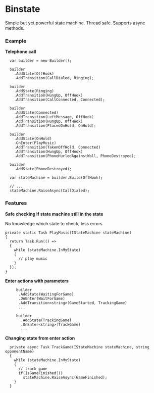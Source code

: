 # Binstate

Simple but yet powerful state machine. Thread safe. Supports async methods.

### Example

**Telephone call**

      var builder = new Builder();

      builder
        .AddState(OffHook)
        .AddTransition(CallDialed, Ringing);
      
      builder
        .AddState(Ringing)
        .AddTransition(HungUp, OffHook)
        .AddTransition(CallConnected, Connected);
      
      builder
        .AddState(Connected)
        .AddTransition(LeftMessage, OffHook)
        .AddTransition(HungUp, OffHook)
        .AddTransition(PlacedOnHold, OnHold);
      
      builder
        .AddState(OnHold)
        .OnEnter(PlayMusic)
        .AddTransition(TakenOffHold, Connected)
        .AddTransition(HungUp, OffHook)
        .AddTransition(PhoneHurledAgainstWall, PhoneDestroyed);

      builder
        .AddState(PhoneDestroyed);

      var stateMachine = builder.Build(OffHook);
      
      // ... 
      stateMachine.RaiseAsync(CallDialed);
      
### Features
      
**Safe checking if state machine still in the state**

No knowledge which state to check, less errors

    private static Task PlayMusic(IStateMachine stateMachine)
    {
      return Task.Run(() =>
      {
        while (stateMachine.InMyState)
        {
          // play music
        }
      });
    }      
      
 **Enter actions with parameters**
 
         builder
          .AddState(WaitingForGame)
          .OnEnter(WaitForGame)
          .AddTransition<string>(GameStarted, TrackingGame)
          ...
 
         builder
           .AddState(TrackingGame)
           .OnEnter<string>(TrackGame)
           ...
           
**Changing state from enter action**

      private async Task TrackGame(IStateMachine stateMachine, string opponentName)
      {
        while (stateMachine.InMyState)
        {
          // track game
          if(IsGameFinished())
            stateMachine.RaiseAsync(GameFinished);
        }
      }
